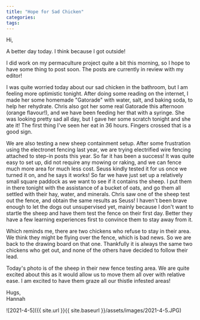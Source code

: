 ```yaml
---
title: "Hope for Sad Chicken"
categories:
tags:
---
```


Hi,

A better day today. I think because I got outside!

I did work on my permaculture project quite a bit this morning, so I hope to have some thing to post soon. The posts are currently in review with my editor!

I was quite worried today about our sad chicken in the bathroom, but I am feeling more optimistic tonight. After doing some reading on the internet, I made her some homemade "Gatorade" with water, salt, and baking soda, to help her rehydrate. Chris also got her some real Gatorade this afternoon (orange flavour!), and we have been feeding her that with a syringe. She was looking pretty sad all day, but I gave her some scratch tonight and she ate it! The first thing I've seen her eat in 36 hours. Fingers crossed that is a good sign.

We are also testing a new sheep containment setup. After some frustration using the electronet fencing last year, we are trying electrified wire fencing attached to step-in posts this year. So far it has been a success! It was quite easy to set up, did not require any mowing or raking, and we can fence much more area for much less cost. Seuss kindly tested it for us once we turned it on, and he says it works! So far we have just set up a relatively small square paddock as we want to see if it contains the sheep. I put them in there tonight with the assistance of a bucket of oats, and go them all settled with their hay, water, and minerals. Chris saw one of the sheep test out the fence, and obtain the same results as Seuss! I haven't been brave enough to let the dogs out unsupervised yet, mainly because I don't want to startle the sheep and have them test the fence on their first day. Better they have a few learning experiences first to convince them to stay away from it.

Which reminds me, there are two chickens who refuse to stay in their area. We think they might be flying over the fence, which is bad news. So we are back to the drawing board on that one. Thankfully it is always the same two chickens who get out, and none of the others have decided to follow their lead.

Today's photo is of the sheep in their new fence testing area. We are quite excited about this as it would allow us to move them all over with relative ease. I am excited to have them graze all our thistle infested areas!

Hugs,<br />
Hannah

![2021-4-5]({{ site.url }}{{ site.baseurl }}/assets/images/2021-4-5.JPG)